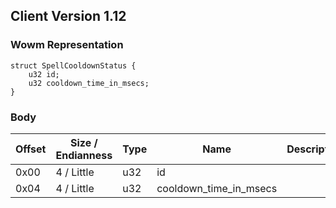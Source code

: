 ## Client Version 1.12

### Wowm Representation
```rust,ignore
struct SpellCooldownStatus {
    u32 id;
    u32 cooldown_time_in_msecs;
}
```
### Body
| Offset | Size / Endianness | Type | Name | Description |
| ------ | ----------------- | ---- | ---- | ----------- |
| 0x00 | 4 / Little | u32 | id |  |
| 0x04 | 4 / Little | u32 | cooldown_time_in_msecs |  |
